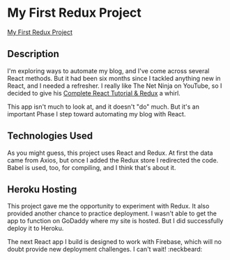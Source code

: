 
# My First Redux Project
[My First Redux Project](https://murmuring-lake-30920.herokuapp.com/)


## Description

I'm exploring ways to automate my blog, and I've come across several React methods. But it had been six months since I tackled anything new in React, and I needed a refresher. I really like The Net Ninja on YouTube, so I decided to give his [Complete React Tutorial & Redux](https://www.youtube.com/watch?v=OxIDLw0M-m0) a whirl. 

This app isn't much to look at, and it doesn't "do" much. But it's an important Phase I step toward automating my blog with React. 

## Technologies Used

As you might guess, this project uses React and Redux. At first the data came from Axios, but once I added the Redux store I redirected the code. Babel is used, too, for compiling, and I think that's about it. 

## Heroku Hosting

This project gave me the opportunity to experiment with Redux. It also provided another chance to practice deployment. I wasn't able to get the app to function on GoDaddy where my site is hosted. But I did successfully deploy it to Heroku. 

The next React app I build is designed to work with Firebase, which will no doubt provide new deployment challenges. I can't wait!
:neckbeard:


